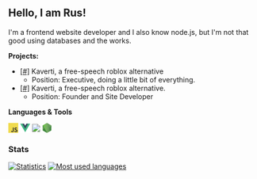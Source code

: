 ## Hello, I am Rus!

I'm a frontend website developer and I also know node.js, but I'm not that good using databases and the works.

**Projects:**
- [[#]](https://kaverti.com) Kaverti, a free-speech roblox alternative
   - Position: Executive, doing a little bit of everything.
- [[#]](https://tetretalk.com) Kaverti, a free-speech roblox alternative.
   - Position: Founder and Site Developer

**Languages & Tools**

<a><img align="center" height="20" src="https://raw.githubusercontent.com/github/explore/80688e429a7d4ef2fca1e82350fe8e3517d3494d/topics/javascript/javascript.png"></a>
<a><img align="center" height="20" src="https://raw.githubusercontent.com/github/explore/80688e429a7d4ef2fca1e82350fe8e3517d3494d/topics/vue/vue.png"></a>
<a><img align="center" height="20" src="https://avatars2.githubusercontent.com/u/22138497?s=200&v=4"></a>
<a><img align="center" height="20" src="https://raw.githubusercontent.com/github/explore/80688e429a7d4ef2fca1e82350fe8e3517d3494d/topics/nodejs/nodejs.png"></a> 

### Stats
[![Statistics](https://github-readme-stats.vercel.app/api?username=UntrustableRus)](https://github.com/anuraghazra/github-readme-stats)
[![Most used languages](https://github-readme-stats.vercel.app/api/top-langs/?username=UntrustableRus&layout=compact)](https://github.com/anuraghazra/github-readme-stats)
